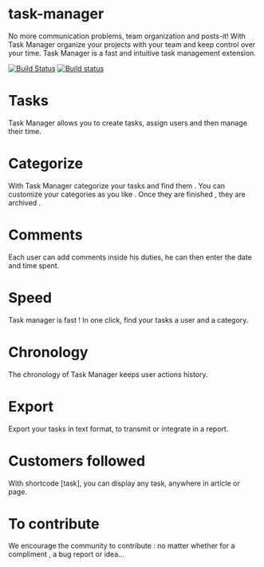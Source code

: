 # task-manager

No more communication problems, team organization and posts-it!
With Task Manager organize your projects with your team and keep control over your time.
Task Manager is a fast and intuitive task management extension.

[![Build Status](https://img.shields.io/travis/Eoxia/task-manager/master.svg?label=Linux)](https://travis-ci.org/Eoxia/task-manager)
[![Build status](https://ci.appveyor.com/api/projects/status/6r0poqodskk8tdv2?svg=true)](https://ci.appveyor.com/project/jimmyeoxia/task-manager)

# Tasks
Task Manager allows you to create tasks, assign users and then manage their time.

# Categorize
With Task Manager categorize your tasks and find them . You can customize your categories as you like . Once they are finished , they are archived .

# Comments
Each user can add comments inside his duties, he can then enter the date and time spent.

# Speed
Task manager is fast ! In one click, find your tasks a user and a category.

# Chronology
The chronology of Task Manager keeps user actions history.

# Export
Export your tasks in text format, to transmit or integrate in a report.

# Customers followed
With shortcode [task], you can display any task, anywhere in article or page.

# To contribute
We encourage the community to contribute : no matter whether for a compliment , a bug report or idea...
